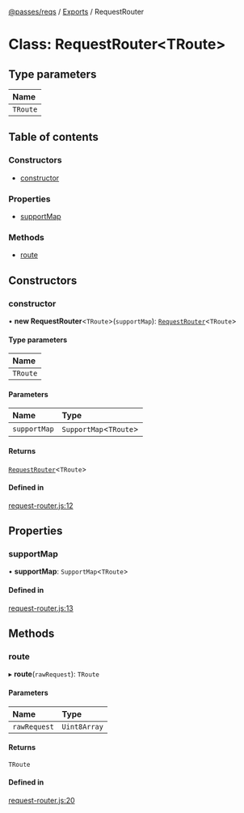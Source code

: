 [@passes/reqs](../README.md) / [Exports](../modules.md) / RequestRouter

# Class: RequestRouter\<TRoute\>

## Type parameters

| Name |
| :------ |
| `TRoute` |

## Table of contents

### Constructors

- [constructor](RequestRouter.md#constructor)

### Properties

- [supportMap](RequestRouter.md#supportmap)

### Methods

- [route](RequestRouter.md#route)

## Constructors

### constructor

• **new RequestRouter**\<`TRoute`\>(`supportMap`): [`RequestRouter`](RequestRouter.md)\<`TRoute`\>

#### Type parameters

| Name |
| :------ |
| `TRoute` |

#### Parameters

| Name | Type |
| :------ | :------ |
| `supportMap` | `SupportMap`\<`TRoute`\> |

#### Returns

[`RequestRouter`](RequestRouter.md)\<`TRoute`\>

#### Defined in

[request-router.js:12](https://github.com/passes-org/passes/blob/d0f7a6f/packages/reqs/src/request-router.js#L12)

## Properties

### supportMap

• **supportMap**: `SupportMap`\<`TRoute`\>

#### Defined in

[request-router.js:13](https://github.com/passes-org/passes/blob/d0f7a6f/packages/reqs/src/request-router.js#L13)

## Methods

### route

▸ **route**(`rawRequest`): `TRoute`

#### Parameters

| Name | Type |
| :------ | :------ |
| `rawRequest` | `Uint8Array` |

#### Returns

`TRoute`

#### Defined in

[request-router.js:20](https://github.com/passes-org/passes/blob/d0f7a6f/packages/reqs/src/request-router.js#L20)
